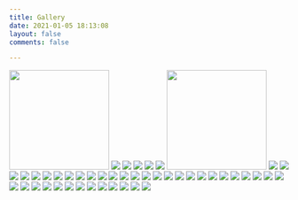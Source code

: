 ```yaml
---
title: Gallery
date: 2021-01-05 18:13:08
layout: false
comments: false

---
```


<!DOCTYPE html>
<html>
	<head>
		<meta charset="utf-8">
		<title>Gallery</title>
		<link rel="stylesheet" type="text/css" href="style.css">
	</head>
	<body>
		<div class="container">
			<img class="pic19" src="https://i.loli.net/2021/01/05/m4jIGQP2BVocgrR.jpg" height="180px">
			<img class="pic pic1" src="https://i.loli.net/2021/01/06/3S8U1cQgwOvfnm7.jpg">
			<img class="pic pic3" src="https://i.loli.net/2021/01/05/p2OPwXRjgkLqMvQ.jpg">
			<img class="pic pic11" src="https://i.loli.net/2021/01/05/eNvnFOQfB2kU7wG.jpg">
			<img class="pic pic2" src="https://i.loli.net/2021/01/05/kimNhLSRMAxWvjP.jpg">
			<img class="pic pic5" src="https://i.loli.net/2021/01/05/bFJQUk9i2y7KwYt.jpg">
			<img class="pic15" src="https://i.loli.net/2021/01/05/M3NgT9GOszDmW6A.jpg" height="180px">
			<img class="pic pic4" src="https://i.loli.net/2021/01/05/sJdWjfNHCrZAwFk.jpg">
			<img class="pic pic12" src="https://i.loli.net/2021/01/05/muc7dX42ikDBSKa.jpg">
			<img class="pic pic6" src="https://i.loli.net/2021/01/05/DkYMjiBL2nz9r1T.jpg">
			<img class="pic pic7" src="https://i.loli.net/2021/01/05/OaZkomNSKL5AWGj.jpg">
			<img class="pic pic8" src="https://i.loli.net/2021/01/05/ZzR4n96b3igYQsJ.jpg">
			<img class="pic pic9" src="https://i.loli.net/2021/01/05/5EQtZlaPUhcoFeB.jpg">
			<img class="pic pic10" src="https://i.loli.net/2021/01/05/hU5kIXSpGxN2qDf.jpg">
			<img class="pic pic13" src="https://i.loli.net/2021/01/06/DHjXCtu7nBI54J2.jpg">
			<img class="pic pic14" src="https://i.loli.net/2021/01/06/UnXA7dlupVbLqvc.jpg">
			<img class="pic pic16" src="https://i.loli.net/2021/01/05/ZHP9igyARCXFDWf.jpg">
			<img class="pic pic17" src="https://i.loli.net/2021/01/05/dsvjHI1Le6o85AT.jpg">
			<img class="pic pic18" src="https://i.loli.net/2021/01/05/fvgwY7COQty2ELJ.jpg">
			<img class="pic pic20" src="https://i.loli.net/2021/01/05/cj8qMxwiKLT5JR9.jpg">
			<img class="pic pic21" src="https://i.loli.net/2021/01/05/zbUvBYiLPONRZK9.jpg">
			<img class="pic pic22" src="https://i.loli.net/2021/01/05/GHigwtTLaOEYcmI.jpg">
			<img class="pic pic23" src="https://i.loli.net/2021/01/05/joCrIUvTHqdnRwM.jpg">
			<img class="pic pic24" src="https://i.loli.net/2021/01/05/LAPYzkmXc9tOlen.jpg">
			<img class="pic pic25" src="https://i.loli.net/2021/01/05/crjyEYw8BA69zvt.jpg">
			<img class="pic pic26" src="https://i.loli.net/2021/01/05/4GqYIAFx1fld9C6.jpg">
			<img class="pic pic27" src="https://i.loli.net/2021/01/05/V6tQMwICSn97iPD.jpg">
			<img class="pic pic28" src="https://i.loli.net/2021/01/05/TSWeVPhHlsFjDrM.jpg">
			<img class="pic pic29" src="https://i.loli.net/2021/01/06/unILez7Vig85vKS.jpg">
			<img class="pic pic30" src="https://i.loli.net/2021/01/06/h4HV9JxfdmzYiQy.jpg">
			<img class="pic pic31" src="https://i.loli.net/2021/01/06/tLz3IHWfxFTS6hV.jpg">
			<img class="pic pic32" src="https://i.loli.net/2021/01/06/RTeMF26Sylvm1IX.jpg">
			<img class="pic pic33" src="https://i.loli.net/2021/01/06/gHN7AnPLcWXiKwC.jpg">
			<img class="pic pic34" src="https://i.loli.net/2021/01/06/4nEsGt2FHhSrpR3.jpg">
			<img class="pic pic35" src="https://i.loli.net/2021/01/06/j2Fed4JXGNkErwb.jpg">
			<img class="pic pic36" src="https://i.loli.net/2021/01/05/8APRqwz6dE1pl7I.jpg">
			<img class="pic pic37" src="https://i.loli.net/2021/01/05/3FwSPDes2lhcIXr.jpg">
			<img class="pic pic38" src="https://i.loli.net/2021/01/05/9WXPuAqRl6yJp2r.jpg">
			<img class="pic pic39" src="https://i.loli.net/2021/01/06/iMHjFf4DUNwrVE7.jpg">
			<img class="pic pic40" src="https://s3.ax1x.com/2021/01/06/sZAXRK.jpg">
			<img class="pic pic41" src="https://gitee.com/Augists/oss/raw/master/uPic/AEC95B30-874A-4C0F-AC09-329E865D0DA9_1_105_c.jpeg">
			<img class="pic pic42" src="https://gitee.com/Augists/oss/raw/master/uPic/77D1AA13-6E38-403A-9A1B-6B4CA14FE505_1_105_c.jpeg">
			<img class="pic pic43" src="https://gitee.com/Augists/oss/raw/master/uPic/BB8DFBD9-23C7-46FA-A568-0F122ACD5050_1_105_c.jpeg">
			<img class="pic pic44" src="https://gitee.com/Augists/oss/raw/master/uPic/76F53C78-E184-4908-AB0F-8A0A2BA0F4C2.jpeg">
			<img class="pic pic45" src="https://gitee.com/Augists/oss/raw/master/uPic/67DAA7E0-2F57-4BB9-ACC7-5BB044E1E3D3_1_105_c.jpeg">
			<img class="pic pic46" src="https://gitee.com/Augists/oss/raw/master/uPic/35BE2B84-2A3B-45A2-BDFC-451A29534F18_1_105_c.jpeg">
			<img class="pic pic47" src="https://gitee.com/Augists/oss/raw/master/uPic/5CFED5EE-6FA7-44A8-8557-185000B290AB_1_105_c.jpeg">
			<!-- <img class="pic pic40" src=""> -->
			<!-- <img class="pic pic40" src=""> -->
			<!-- <img class="pic pic40" src=""> -->
		</div>
	</body>
</html>
